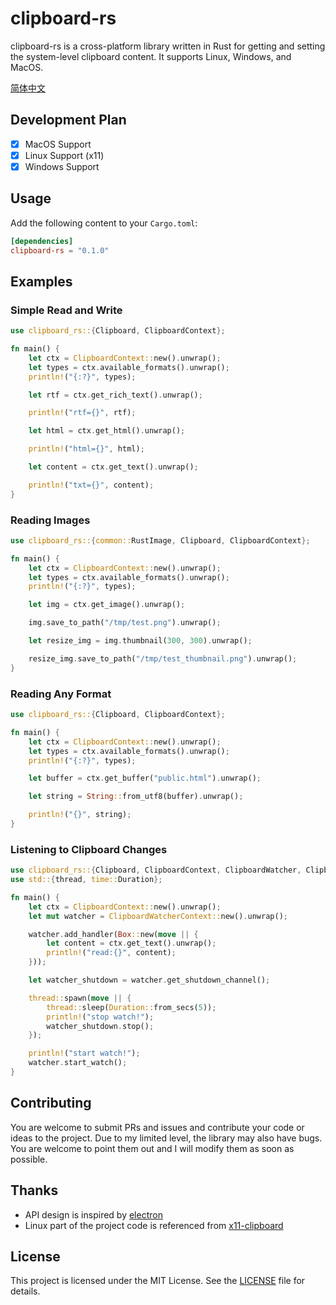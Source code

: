 # clipboard-rs

clipboard-rs is a cross-platform library written in Rust for getting and setting the system-level clipboard content. It supports Linux, Windows, and MacOS.

[简体中文](README_ZH.md)

## Development Plan

- [x] MacOS Support
- [x] Linux Support (x11)
- [x] Windows Support

## Usage

Add the following content to your `Cargo.toml`:

```toml
[dependencies]
clipboard-rs = "0.1.0"
```

## Examples

### Simple Read and Write

```rust
use clipboard_rs::{Clipboard, ClipboardContext};

fn main() {
    let ctx = ClipboardContext::new().unwrap();
    let types = ctx.available_formats().unwrap();
    println!("{:?}", types);

    let rtf = ctx.get_rich_text().unwrap();

    println!("rtf={}", rtf);

    let html = ctx.get_html().unwrap();

    println!("html={}", html);

    let content = ctx.get_text().unwrap();

    println!("txt={}", content);
}

```

### Reading Images

```rust
use clipboard_rs::{common::RustImage, Clipboard, ClipboardContext};

fn main() {
    let ctx = ClipboardContext::new().unwrap();
    let types = ctx.available_formats().unwrap();
    println!("{:?}", types);

    let img = ctx.get_image().unwrap();

    img.save_to_path("/tmp/test.png").unwrap();

    let resize_img = img.thumbnail(300, 300).unwrap();

    resize_img.save_to_path("/tmp/test_thumbnail.png").unwrap();
}

```

### Reading Any Format

```rust
use clipboard_rs::{Clipboard, ClipboardContext};

fn main() {
    let ctx = ClipboardContext::new().unwrap();
    let types = ctx.available_formats().unwrap();
    println!("{:?}", types);

    let buffer = ctx.get_buffer("public.html").unwrap();

    let string = String::from_utf8(buffer).unwrap();

    println!("{}", string);
}

```

### Listening to Clipboard Changes

```rust
use clipboard_rs::{Clipboard, ClipboardContext, ClipboardWatcher, ClipboardWatcherContext};
use std::{thread, time::Duration};

fn main() {
    let ctx = ClipboardContext::new().unwrap();
    let mut watcher = ClipboardWatcherContext::new().unwrap();

    watcher.add_handler(Box::new(move || {
        let content = ctx.get_text().unwrap();
        println!("read:{}", content);
    }));

    let watcher_shutdown = watcher.get_shutdown_channel();

    thread::spawn(move || {
        thread::sleep(Duration::from_secs(5));
        println!("stop watch!");
        watcher_shutdown.stop();
    });

    println!("start watch!");
    watcher.start_watch();
}

```

## Contributing

You are welcome to submit PRs and issues and contribute your code or ideas to the project. Due to my limited level, the library may also have bugs. You are welcome to point them out and I will modify them as soon as possible.

## Thanks

- API design is inspired by [electron](https://www.electronjs.org/zh/docs/latest/api/clipboard)
- Linux part of the project code is referenced from [x11-clipboard](https://github.com/quininer/x11-clipboard/tree/master)

## License

This project is licensed under the MIT License. See the [LICENSE](LICENSE) file for details.

